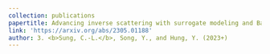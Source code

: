```yaml
---
collection: publications
papertitle: Advancing inverse scattering with surrogate modeling and Bayesian inference for functional inputs
link: 'https://arxiv.org/abs/2305.01188'
author: 3. <b>Sung, C.-L.</b>, Song, Y., and Hung, Y. (2023+)
---
```

